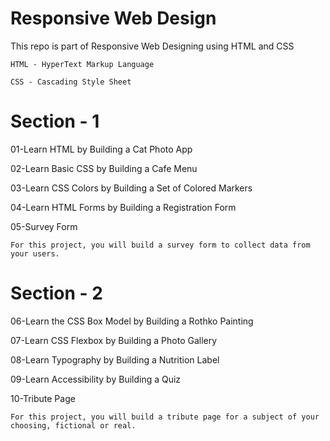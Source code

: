 # Responsive Web Design

This repo is part of Responsive Web Designing using HTML and CSS

    HTML - HyperText Markup Language

    CSS - Cascading Style Sheet

# Section - 1

01-Learn HTML by Building a Cat Photo App

02-Learn Basic CSS by Building a Cafe Menu

03-Learn CSS Colors by Building a Set of Colored Markers

04-Learn HTML Forms by Building a Registration Form

05-Survey Form

    For this project, you will build a survey form to collect data from your users.

# Section - 2

06-Learn the CSS Box Model by Building a Rothko Painting

07-Learn CSS Flexbox by Building a Photo Gallery

08-Learn Typography by Building a Nutrition Label

09-Learn Accessibility by Building a Quiz

10-Tribute Page

    For this project, you will build a tribute page for a subject of your choosing, fictional or real.
